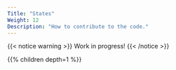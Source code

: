 ```yaml
---
Title: "States"
Weight: 12
Description: "How to contribute to the code."
---
```


{{< notice warning >}}
Work in progress!
{{< /notice >}}



{{% children depth=1 %}}